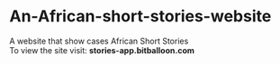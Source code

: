 # An-African-short-stories-website
A website that show cases African Short Stories<br/>
To view the site visit: **stories-app.bitballoon.com**
